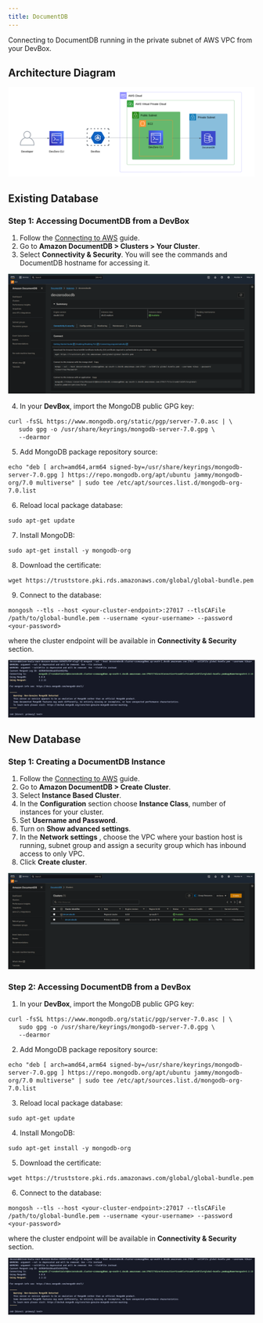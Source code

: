```yaml
---
title: DocumentDB
---
```

Connecting to DocumentDB running in the private subnet of AWS VPC from your DevBox.

## Architecture Diagram

![DocumentDB Architecture](../../../.gitbook/assets/documentdb-architecture.png)

## Existing Database

### Step 1: Accessing DocumentDB from a DevBox

1. Follow the [Connecting to AWS](../../existing-network/connecting-to-aws.md) guide.
2. Go to **Amazon DocumentDB > Clusters > Your Cluster**.
3. Select **Connectivity & Security**. You will see the commands and DocumentDB hostname for accessing it.

![DocumentDB Connectivity and Security](../../../.gitbook/assets/documentDB-connectivity-and-security.png)

4. In your **DevBox**, import the MongoDB public GPG key:

```
curl -fsSL https://www.mongodb.org/static/pgp/server-7.0.asc | \
   sudo gpg -o /usr/share/keyrings/mongodb-server-7.0.gpg \
   --dearmor
```

5. Add MongoDB package repository source:

```
echo "deb [ arch=amd64,arm64 signed-by=/usr/share/keyrings/mongodb-server-7.0.gpg ] https://repo.mongodb.org/apt/ubuntu jammy/mongodb-org/7.0 multiverse" | sudo tee /etc/apt/sources.list.d/mongodb-org-7.0.list
```

6. Reload local package database:

```
sudo apt-get update
```

7. Install MongoDB:

```
sudo apt-get install -y mongodb-org
```

8. Download the certificate:

```
wget https://truststore.pki.rds.amazonaws.com/global/global-bundle.pem
```

9. Connect to the database:

```
mongosh --tls --host <your-cluster-endpoint>:27017 --tlsCAFile /path/to/global-bundle.pem --username <your-username> --password <your-password>
```

where the cluster endpoint will be available in **Connectivity & Security** section.

![DocumentDB Access](../../../.gitbook/assets/documentdb-access.png)

## New Database

### Step 1: Creating a DocumentDB Instance

1. Follow the [Connecting to AWS](../../existing-network/connecting-to-aws.md) guide.
2. Go to **Amazon DocumentDB > Create Cluster**.
3. Select **Instance Based Cluster**.
4. In the **Configuration** section choose **Instance Class**, number of instances for your cluster.
5. Set **Username and Password**.
6. Turn on **Show advanced settings**.
7. In the **Network settings** , choose the VPC where your bastion host is running, subnet group and assign a security group which has inbound access to only VPC.
8. Click **Create cluster**.

![DocumentDB Cluster](../../../.gitbook/assets/documentdb-cluster.png)

### Step 2: Accessing DocumentDB from a DevBox

1. In your **DevBox**, import the MongoDB public GPG key:

```
curl -fsSL https://www.mongodb.org/static/pgp/server-7.0.asc | \
   sudo gpg -o /usr/share/keyrings/mongodb-server-7.0.gpg \
   --dearmor
```

2. Add MongoDB package repository source:

```
echo "deb [ arch=amd64,arm64 signed-by=/usr/share/keyrings/mongodb-server-7.0.gpg ] https://repo.mongodb.org/apt/ubuntu jammy/mongodb-org/7.0 multiverse" | sudo tee /etc/apt/sources.list.d/mongodb-org-7.0.list
```

3. Reload local package database:

```
sudo apt-get update
```

4. Install MongoDB:

```
sudo apt-get install -y mongodb-org
```

5. Download the certificate:

```
wget https://truststore.pki.rds.amazonaws.com/global/global-bundle.pem
```

6. Connect to the database:

```
mongosh --tls --host <your-cluster-endpoint>:27017 --tlsCAFile /path/to/global-bundle.pem --username <your-username> --password <your-password>
```

where the cluster endpoint will be available in **Connectivity & Security** section.

![DocumentDB Access](../../../.gitbook/assets/documentdb-access.png)
